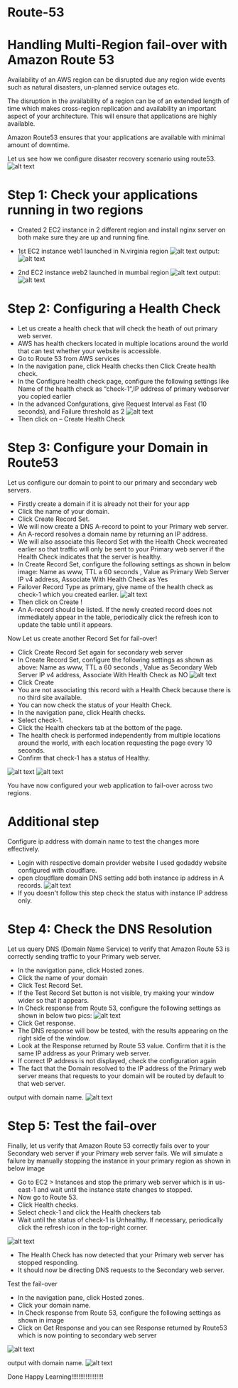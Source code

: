 # Route-53
# Handling Multi-Region fail-over with Amazon Route 53
Availability of an AWS region can be disrupted due any region wide events such as natural disasters, un-planned service outages etc.

The disruption in the availability of a region can be of an extended length of time which makes cross-region replication and availability an important aspect of your architecture. This will ensure that applications are highly available.

Amazon Route53 ensures that your applications are available with minimal amount of downtime.

Let us see how we configure disaster recovery scenario using route53.
![alt text](imgs/architecture.png)

# Step 1: Check your applications running in two regions

* Created 2 EC2 instance in 2 different region and install nginx server on both make sure they are up and running fine.
 * 1st EC2 instance web1 launched in N.virginia region
![alt text](<imgs/1st instance launch.PNG>)
output:
![alt text](<imgs/1st output.PNG>)

* 2nd EC2 instance web2 launched in mumbai region
![alt text](<imgs/2nd instance launch.PNG>)
output:
![alt text](<imgs/2nd output.PNG>)

# Step 2: Configuring a Health Check

* Let us create a health check that will check the heath of out primary web server.
* AWS has health checkers located in multiple locations around the world that can test whether your website is accessible.
* Go to Route 53 from AWS services
* In the navigation pane, click Health checks then Click Create health check.
* In the Configure health check page, configure the following settings like Name of the health check as “check-1“,IP address of primary webserver you copied earlier
* In the advanced Confgurations, give Request Interval as Fast (10 seconds), and Failure threshold as 2
![alt text](<imgs/health check configure.PNG>)
* Then click on – Create Health Check

# Step 3: Configure your Domain in Route53
Let us configure our domain to point to our primary and secondary web servers.

* Firstly create a domain if it is already not their for your app
* Click the name of your domain.
* Click Create Record Set.
* We will now create a DNS A-record to point to your Primary web server.
* An A-record resolves a domain name by returning an IP address.
* We will also associate this Record Set with the Health Check wecreated earlier so that traffic will only be sent to your Primary web server if the Health Check indicates that the server is healthy.
* In Create Record Set, configure the following settings as shown in below image: Name as www, TTL a 60 seconds , Value as Primary Web Server IP v4 address, Associate With Health Check as Yes
* Failover Record Type as primary, give name of the health check as check-1 which you created earlier.
![alt text](<imgs/record creation.PNG>)
* Then click on Create !
* An A-record should be listed. If the newly created record does not immediately appear in the table, periodically 
click the refresh icon to update the table until it appears.

Now Let us create another Record Set for fail-over!

* Click Create Record Set again for secondary web server
* In Create Record Set, configure the following settings as shown as above: Name as www, TTL a 60 seconds , Value as Secondary Web Server IP v4 address, Associate With Health Check as NO
![alt text](<imgs/2nd record.PNG>)
* Click Create
* You are not associating this record with a Health Check because there is no third site available.
* You can now check the status of your Health Check.
* In the navigation pane, click Health checks.
* Select check-1.
* Click the Health checkers tab at the bottom of the page.
* The health check is performed independently from multiple locations around the world, with each location requesting the page every 10 seconds.
* Confirm that check-1 has a status of Healthy.

![alt text](<imgs/show records.PNG>)
![alt text](<imgs/1st instance health check.PNG>)

You have now configured your web application to fail-over across two regions.

# Additional step
Configure ip address with domain name to test the changes more effectively.

* Login with respective domain provider website I used godaddy website configured with cloudflare.
* open cloudflare domain DNS setting add both instance ip address in A records.
![alt text](<imgs/DNS setting.PNG>)
* If you doesn't follow this step check the status with instance IP address only.

# Step 4: Check the DNS Resolution
Let us query DNS (Domain Name Service) to verify that Amazon Route 53 is correctly sending traffic to your Primary web server.

* In the navigation pane, click Hosted zones.
* Click the name of your domain
* Click Test Record Set.
* If the Test Record Set button is not visible, try making your window wider so that it appears.
* In Check response from Route 53, configure the following settings as shown in below two pics:
![alt text](<imgs/1st instance response.PNG>)
* Click Get response.
* The DNS response will bow be tested, with the results appearing on the right side of the window.
* Look at the Response returned by Route 53 value. Confirm that it is the same IP address as your Primary web server.
* If correct IP address is not displayed, check the configuration again
* The fact that the Domain resolved to the IP address of the Primary web server means that requests to your domain will be routed by default to that web server.

output with domain name.
![alt text](<imgs/1st domain output.PNG>)

# Step 5: Test the fail-over
Finally, let us verify that Amazon Route 53 correctly fails over to your Secondary web server if your Primary web server fails.
We will simulate a failure by manually stopping the instance in your primary region as shown in below image

* Go to EC2 > Instances and stop the primary web server which is in us-east-1 and wait until the instance state changes to stopped.
* Now go to Route 53.
* Click Health checks.
* Select check-1 and click the Health checkers tab
* Wait until the status of check-1 is Unhealthy. If necessary, periodically click the refresh icon in the top-right corner.

![alt text](<imgs/unhealthy health check.PNG>)

* The Health Check has now detected that your Primary web server has stopped responding.
* It should now be directing DNS requests to the Secondary web server.

Test the fail-over

* In the navigation pane, click Hosted zones.
* Click your domain name.
* In Check response from Route 53, configure the following settings as shown in image
* Click on Get Response and you can see Response returned by Route53 which is now pointing to secondary web server

![alt text](<imgs/2nd ip response.PNG>)

output with domain name.
![alt text](<imgs/2nd server output.PNG>)

Done
Happy Learning!!!!!!!!!!!!!!!!!!